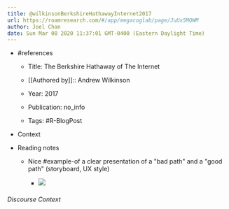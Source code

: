 ```yaml
---
title: @wilkinsonBerkshireHathawayInternet2017
url: https://roamresearch.com/#/app/megacoglab/page/JuUx5MQWM
author: Joel Chan
date: Sun Mar 08 2020 11:37:01 GMT-0400 (Eastern Daylight Time)
---
```


- #references

    - Title: The Berkshire Hathaway of The Internet

    - [[Authored by]]::  Andrew Wilkinson

    - Year: 2017

    - Publication: no_info

    - Tags: #R-BlogPost
- Context
- Reading notes

    - Nice #example-of a clear presentation of a "bad path" and a "good path" (storyboard, UX style)

        - ![](https://firebasestorage.googleapis.com/v0/b/firescript-577a2.appspot.com/o/imgs%2Fapp%2Fmegacoglab%2F-4Wgx6Zyni?alt=media&token=f6bb4609-083e-43d8-aaa1-0a94de5636ce)

###### Discourse Context


